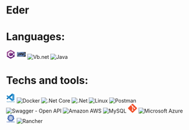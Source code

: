 # Eder 

# Languages: 

<p align="left">
<img height="25" src="https://raw.githubusercontent.com/devicons/devicon/master/icons/csharp/csharp-original.svg" title="C#" alt="C#" /></code>
<img height="25" src="https://github.com/devicons/devicon/blob/master/icons/php/php-original.svg" title="PHP"git alt="PHP" />  </code>
<img height="25" src="https://www.vectorlogo.zone/logos/microsoft_vb/microsoft_vb-ar21.svg" title="Vb .net "git alt="Vb.net" />  </code> 
<img height="25" src="https://www.vectorlogo.zone/logos/java/java-icon.svg" title="Java" alt="Java" /></code> 
</p>


# Techs and tools: 
<p align="left">
<img height="25" src="https://github.com/devicons/devicon/blob/master/icons/vscode/vscode-original-wordmark.svg" title="Vs COde" alt="Visual Code" /> </code>
<img height="25" src="https://github.com/devicons/devicon/devicons/master/icons/docker/docker-original-wordmark.svg" title="Docker" alt="Docker" /> </code>
<img height="25" src="https://github.com/devicons/master/icons/dotnetcore/dotnetcore-original.svg" title=".Net Core" alt=".Net Core" /> </code>
<img height="25" src="https://www.vectorlogo.zone/logos/dotnet/dotnet-vertical.svg" title=".Net" alt=".Net" /> </code>
<img height="25" src="https://github.com/devicons/devicon/devicons/devicon/blob/master/icons/linux/linux-original.svg" title="Linux" alt="Linux" /> </code>
<img width="25" height="25" src="https://www.vectorlogo.zone/logos/getpostman/getpostman-icon.svg" title="Postman" alt="Postman" /></code>
<img width="25" height="25" src="https://www.vectorlogo.zone/logos/openapis/openapis-icon.svg" title="Swagger - Open API" alt="Swagger - Open API" /></code>
<img width="25" height="25" src="https://github.com/leandrocgsi/leandrocgsi/blob/main/svg_logos/amazon_aws-icon.png" title="Amazon AWS" alt="Amazon AWS" /></code>
<img width="25" height="25" src="https://www.vectorlogo.zone/logos/mysql/mysql-icon.svg" title="MySQL" alt="MySQL"/></code>
<img height="25" src="https://raw.githubusercontent.com/devicons/devicon/master/icons/git/git-original.svg" title="GIT" alt="GIT">
<img width="25" height="25" src="https://www.vectorlogo.zone/logos/microsoft_azure/microsoft_azure-icon.svg" title="Microsoft Azure" alt="Microsoft Azure" /></code>
<img height="25" src="https://github.com/devicons/devicon/blob/master/icons/kubernetes/kubernetes-plain-wordmark.svg" title="Kubernetes" alt="Kubernetes" />  </code>
<img height="25" src="https://rancher.com/assets/img/logos/rancher-logo-horiz-color.svg" title="Rancher" alt="Rancher" />  </code>



